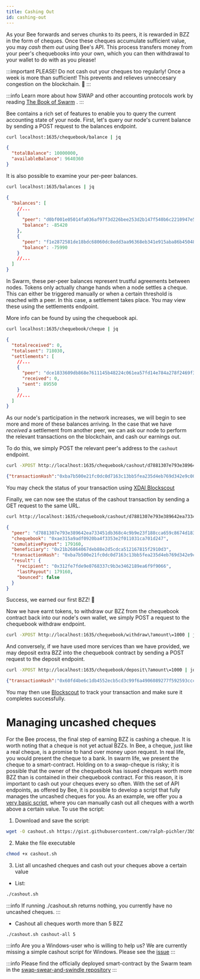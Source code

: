 ```yaml
---
title: Cashing Out
id: cashing-out
---
```


As your Bee forwards and serves chunks to its peers, it is rewarded in
BZZ in the form of cheques. Once these cheques accumulate sufficient
value, you may *cash them out* using Bee's API. This process transfers
money from your peer's chequebooks into your own, which you can then
withdrawal to your wallet to do with as you please!

:::important
PLEASE! Do not cash out your cheques too regularly! Once a week is more than sufficient! This prevents and relieves unneccesary congestion on the blockchain. 💩
:::

:::info
Learn more about how SWAP and other accounting protocols work by reading
<a href="/the-book-of-swarm.pdf" target="_blank" rel="noopener noreferrer">The Book of Swarm</a> .
:::

Bee contains a rich set of features to enable you to query the current accounting state of your node. First, let's query our node's current balance by sending a POST request to the balances endpoint.

```bash
curl localhost:1635/chequebook/balance | jq
```

```json
{
  "totalBalance": 10000000,
  "availableBalance": 9640360
}
```

It is also possible to examine your per-peer balances.

```bash
curl localhost:1635/balances | jq
```

```json
{
  "balances": [
    //...
    {
      "peer": "d0bf001e05014fa036af97f3d226bee253d2b147f540b6c2210947e5b7b409af",
      "balance": -85420
    },
    {
      "peer": "f1e2872581de18bdc68060dc8edd3aa96368eb341e915aba86b450486b105a47",
      "balance": -75990
    }
    //...
  ]
}
```

In Swarm, these per-peer balances represent trustful agreements between nodes. Tokens only actually change hands when a node settles a cheque. This can either be triggered manually or when a certain threshold is reached with a peer. In this case, a settlement takes place. You may view these using the settlements endpoint.

More info can be found by using the chequebook api.

```bash
curl localhost:1635/chequebook/cheque | jq
```

```json
{
  "totalreceived": 0,
  "totalsent": 718030,
  "settlements": [
    //...
    {
      "peer": "dce1833609db868e7611145b48224c061ea57fd14e784a278f2469f355292ca6",
      "received": 0,
      "sent": 89550
    }
    //...
  ]
}
```

As our node's participation in the network increases, we will begin to see more and more of these balances arriving. In the case that we have *received* a settlement from another peer, we can ask our node to perform the relevant transactions on the blockchain, and cash our earnings out.

To do this, we simply POST the relevant peer's address to the `cashout` endpoint.

```bash
curl -XPOST http://localhost:1635/chequebook/cashout/d7881307e793e389642ea733451db368c4c9b9e23f188cca659c8674d183a56b
```

```json
{"transactionHash":"0xba7b500e21fc0dc0d7163c13bb5fea235d4eb769d342e9c007f51ab8512a9a82"}
```

You may check the status of your transaction using [XDAI Blockscout](https://blockscout.com/xdai/mainnet)

Finally, we can now see the status of the cashout transaction by sending a GET request to the same URL.

```bash
curl http://localhost:1635/chequebook/cashout/d7881307e793e389642ea733451db368c4c9b9e23f188cca659c8674d183a56b | jq
```

```json
{
  "peer": "d7881307e793e389642ea733451db368c4c9b9e23f188cca659c8674d183a56b",
  "chequebook": "0xae315a9adf0920ba4f3353e2f011031ca701d247",
  "cumulativePayout": 179160,
  "beneficiary": "0x21b26864067deb88e2d5cdca512167815f2910d3",
  "transactionHash": "0xba7b500e21fc0dc0d7163c13bb5fea235d4eb769d342e9c007f51ab8512a9a82",
  "result": {
    "recipient": "0x312fe7fde9e0768337c9b3e3462189ea6f9f9066",
    "lastPayout": 179160,
    "bounced": false
  }
}
```

Success, we earned our first BZZ! 🐝

Now we have earnt tokens, to withdraw our BZZ from the chequebook contract back into our node's own wallet, we simply POST a request to the chequebook withdraw endpoint.

```bash
curl -XPOST http://localhost:1635/chequebook/withdraw\?amount\=1000 | jq
```

And conversely, if we have used more services than we have provided, we may deposit extra BZZ into the chequebook contract by sending a POST request to the deposit endpoint.

```bash
curl -XPOST http://localhost:1635/chequebook/deposit\?amount\=1000 | jq
```

```json
{"transactionHash":"0x60fd4be6c1db4552ecb5cd3c99f6a4906089277f592593cccd1fee0dbf501085"}
```

You may then use [Blockscout](https://blockscout.com/xdai/mainnet) to track your transaction and make sure it completes successfully.

# Managing uncashed cheques
For the Bee process, the final step of earning BZZ is cashing a cheque. It is worth noting that a cheque is not yet actual BZZs. In Bee, a cheque, just like a real cheque, is a promise to hand over money upon request. In real life, you would present the cheque to a bank. In swarm life, we present the cheque to a smart-contract. Holding on to a swap-cheque is risky; it is possible that the owner of the chequebook has issued cheques worth more BZZ than is contained in their chequebook contract. For this reason, it is important to cash out your cheques every so often. With the set of API endpoints, as offered by Bee, it is possible to develop a script that fully manages the uncashed cheques for you. As an example, we offer you a [very basic script](https://gist.github.com/ralph-pichler/3b5ccd7a5c5cd0500e6428752b37e975#file-cashout-sh), where you can manually cash out all cheques with a worth above a certain value. To use the script:

1. Download and save the script:

```bash
wget -O cashout.sh https://gist.githubusercontent.com/ralph-pichler/3b5ccd7a5c5cd0500e6428752b37e975/raw/cashout.sh
```

2. Make the file executable

```bash
chmod +x cashout.sh
```

3. List all uncashed cheques and cash out your cheques above a certain value

- List:
```bash
./cashout.sh
```
:::info
If running ./cashout.sh returns nothing, you currently have no uncashed cheques.
:::

- Cashout all cheques worth more than 5 BZZ
```bash
./cashout.sh cashout-all 5
```

:::info
Are you a Windows-user who is willing to help us? We are currently missing a simple cashout script for Windows. Please see the [issue](https://github.com/ethersphere/bee/issues/1092)
:::

:::info
Please find the officially deployed smart-contract by the Swarm team in the [swap-swear-and-swindle repository](https://github.com/ethersphere/swap-swear-and-swindle)
:::
